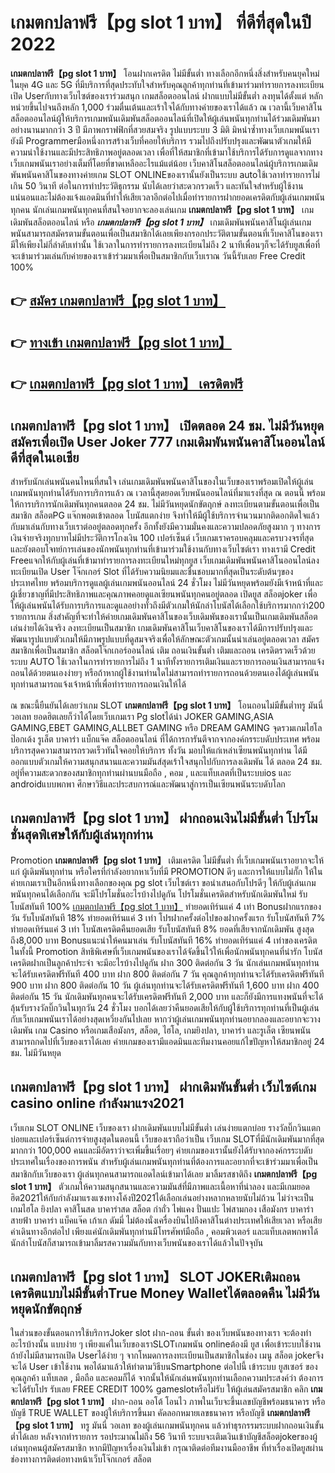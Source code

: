 # เกมตกปลาฟรี【pg slot 1 บาท】  ที่ดีที่สุดในปี 2022

**เกมตกปลาฟรี【pg slot 1 บาท】** โอนฝากเครดิต ไม่มีขั้นต่ำ  ทางเลือกอีกหนึ่งสิ่งสำหรับคนยุคใหม่ในยุค 4G และ 5G ที่มีบริการที่สุดประทับใจสำหรับคุณลูกค้าทุกท่านที่เข้ามาร่วมทำรายการลงทะเบียนเปิด Userกับทางเว็บไซต์ของเราร่วมสนุก เกมสล็อตออนไลน์ ฝากแบบไม่มีขั้นต่ำ ลงทุนได้ตั้งแต่ หลักหน่วยขึ้นไปจนถึงหลัก 1,000 ร่วมตื่นเต้นและเร้าใจได้กับทางค่ายของเราได้แล้ว ณ เวลานี้เว็บคาสิโนสล็อตออนไลน์ผู้ให้บริการเกมพนันเดิมพันสล็อตออนไลน์ที่เปิดให้ผู้เล่นพนันทุกท่านได้ร่วมเดิมพันมาอย่างนานมากกว่า 3 ปี มีภาพกราฟฟิกที่สวยสมจริง รูปแบบระบบ 3 มิติ
มิหนำซ้ำทางเว็บเกมพนันเรายังมี Programmerมือหนึ่งการสร้างเว็บที่คอยให้บริการ  รวมไปถึงปรับปรุงและพัฒนาตัวเกมให้มีความน่าใช้งานและมีประสิทธิภาพอยู่ตลอดเวลา เพื่อที่ให้สมาชิกที่เข้ามาใช้บริการได้รับการดูแลจากทางเว็บเกมพนันเราอย่างเต็มที่โดยที่ขาดเหลืออะไรแม้แต่น้อย เว็บคาสิโนสล็อตออนไลน์ผู้บริการเกมเดิมพันพนันคาสิโนของทางค่ายเกม SLOT ONLINEของเรานั้นยังเป็นระบบ autoใช้เวลาทำรายการไม่เกิน 50 วินาที ต่อในการทำประวัติธุกรรม นับได้เลยว่าสะดวกรวดเร็ว และทันใจสำหรับผู้ใช้งานแน่นอนและไม่ต้องแจ้งแอดมินที่ทำให้เสียเวลาอีกต่อไปเมื่อทำรายการฝากยอดเครดิตกับผู้เล่นเกมพนันทุกคน
นักเล่นเกมพนันทุกคนที่สนใจอยากจะลองเล่นเกม **เกมตกปลาฟรี【pg slot 1 บาท】** เกมเดิมพันสล็อตออนไลน์ หรือ ***เกมตกปลาฟรี【pg slot 1 บาท】*** เกมเดิมพันพนันคาสิโนผู้เล่นเกมพนันสามารถสมัครตามขั้นตอนเพื่อเป็นสมาชิกได้เลยเพียงกรอกประวัติตามขั้นตอนที่เว็บคาสิโนของเรามีให้เพียงไม่กี่ลำดับเท่านั้น ใช้เวลาในการทำรายการลงทะเบียนไม่ถึง 2 นาทีเพื่อนๆก็จะได้รับยูสเพื่อที่จะเข้ามาร่วมเล่นกับค่ายของเราเข้าร่วมมาเพื่อเป็นสมาชิกกับเว็บเราณ วันนี้รับเลย Free Credit 100%

## 👉 [สมัคร เกมตกปลาฟรี【pg slot 1 บาท】](https://archa888.com/)
## 👉 [ทางเข้า เกมตกปลาฟรี【pg slot 1 บาท】](https://archa888.com/)
## 👉 [เกมตกปลาฟรี【pg slot 1 บาท】 เครดิตฟรี](https://archa888.com/)

## เกมตกปลาฟรี【pg slot 1 บาท】 เปิดตลอด  24 ชม. ไม่มีวันหยุดสมัครเพื่อเปิด User Joker 777 เกมเดิมพันพนันคาสิโนออนไลน์ดีที่สุดในเอเชีย

สำหรับนักเล่นพนันคนไหนที่สนใจ เล่นเกมเดิมพันพนันคาสิโนของในเว็บของเราพร้อมเปิดให้ผู้เล่นเกมพนันทุกท่านได้รับการบริการแล้ว ณ เวลานี้สุดยอดเว็บพนันออนไลน์ที่มาแรงที่สุด ณ ตอนนี้ พร้อมให้การบริการนักเดิมพันทุกคนตลอด 24 ชม. ไม่มีวันหยุดนักขัตฤกษ์ ลงทะเบียนตามขั้นตอนเพื่อเป็นสมาชิก สล็อตPG แจ๊กพอตเข้าตลอด โบนัสแตกง่าย จึงทำให้มีผู้ใช้บริการจำนวนมากติดอกติดใจแล้วกับมาเล่นกับทางเว็บเราต่ออยู่ตลอดทุกครั้ง อีกทั้งยังมีความมั่นคงและความปลอดภัยสูงมาก ๆ ทางการเงินจ่ายจริงทุกบาทไม่มีประวัติการโกงเงิน 100 เปอร์เซ็นต์ เว็บเกมเราครอบคลุมและครบวงจรที่สุดและยังตอบโจทย์การเล่นของนักพนันทุกท่านที่เข้ามาร่วมใช้งานกับทางเว็บไซต์เรา
ทางเรามี Credit Freeแจกให้กับผู้เล่นที่เข้ามาทำรายการลงทะเบียนใหม่ทุกยูส เว็บเกมเดิมพันพนันคาสิโนออนไลน์ลงทะเบียนเปิด User โจ๊กเกอร์ Slot ที่ได้รับความนิยมและชื่นชอบมากที่สุดเป็นระดับต้นๆของประเทศไทย พร้อมบริการดูแลผู้เล่นเกมพนันออนไลน์ 24 ชั่วโมง ไม่มีวันหยุดพร้อมยังมีเจ้าหน้าที่และผู้เชี่ยวชาญที่มีประสิทธิภาพและคุณภาพคอยดูแลเซียนพนันทุกคนอยู่ตลอด เปิดยูส สล็อตjoker เพื่อให้ผู้เล่นพนันได้รับการบริการและดูแลอย่างทั่วถึงมีตัวเกมให้นักล่าโบนัสได้เลือกใช้บริการมากกว่า200 รายการเกม
สิ่งสำคัญที่จะทำให้ค่ายเกมเดิมพันคาสิโนของเว็บเดิมพันของเรานั้นเป็นเกมเดิมพันสล็อตเล่นง่ายได้เงินจริง ลงทะเบียนเป็นสมาชิก  เกมเดิมพันคาสิโนเว็บคาสิโนของเราได้มีการปรับปรุงและพัฒนารูปแบบตัวเกมให้มีภาพรูปแบบที่ดูสมจจริงเพื่อให้ลักษณะตัวเกมนั้นน่าเล่นอยู่ตลอดเวลา สมัครสมาชิกเพื่อเป็นสมาชิก สล็อตโจ๊กเกอร์ออนไลน์ เติม ถอนเงินขั้นต่ำ เติมและถอน เครดิตรวดเร็วด้วยระบบ AUTO ใช้เวลาในการทำรายการไม่ถึง 1 นาทีทั้งรายการเติมเงินและรายการถอนเงินสามารถแจ้งถอนได้ด้วยตนเองง่ายๆ หรือถ้าหากผู้ใช้งานท่านใดไม่สามารถทำรายการถอนด้วยตนเองได้ผู้เล่นพนันทุกท่านสามารถแจ้งเจ้าหน้าที่เพื่อทำรายการถอนเงินให้ได้

ณ ขณะนี้ยืนยันได้เลยว่าเกม SLOT **เกมตกปลาฟรี【pg slot 1 บาท】** โอนถอนไม่มีขั้นต่ำทรู มันนี่ วอเลท ยอดฮิตเลยก็ว่าได้โดยเว็บเกมเรา Pg slotได้นำ  JOKER GAMING,ASIA GAMING,EBET GAMING,ALLBET GAMING หรือ DREAM GAMING จุดรวมเกมไฮโล ป๊อกเด้ง รูเล็ต บาคาร่า แบ็กแจ๊ค สล็อตออนไลน์ ที่ได้การการันตีจากจากองค์กรระบดับประเทศ พร้อมบริการสุดความสามารถรวดเร็วทันใจคอยให้บริการ ทั้งวัน มอบให้แก่เหล่าเซียนพนันทุกท่าน ได้มีออกแบบตัวเกมให้ความสนุกสนานและความมันส์สุดเร้าใจสนุกไปกับการลงเดิมพัน ได้ ตลอด 24 ชม. อยู่ที่ความสะดวกของสมาชิกทุกท่านผ่านบนมือถือ , คอม , และแท็บเลตที่เป็นระบบios และ androidแบบพกพา ศึกษาวิธีและประสบการณ์และพัฒนาสู่การเป็นเซียนพนันระบดับโลก

## เกมตกปลาฟรี【pg slot 1 บาท】 ฝากถอนเงินไม่มีขั้นต่ำ โปรโมชั่นสุดพิเศษให้กับผู้เล่นทุกท่าน

 Promotion  **เกมตกปลาฟรี【pg slot 1 บาท】** เติมเครดิต ไม่มีขั้นต่ำ ที่เว็บเกมพนันเราอยากจะให้แก่  ผู้เดิมพันทุกท่าน หรือใครที่กำลังอยากหาเว็บที่มี  PROMOTION ดีๆ และการให้แบบไม่กั๊ก ให้ในค่ายเกมเราเป็นอีกหนึ่งทางเลือกของคุณ pg slot เว็บไซต์เรา ขอนำเสนอกับโปรดีๆ ให้กับผู้เล่นเกมพนันทุกคนได้เลือกกัน จะมีโปรโมชั่นอะไรบ้างไปดูกัน
โปรโมชั่นเครดิตสำหรับนักเดิมพันใหม่ รับโบนัสทันที 100% [เกมตกปลาฟรี【pg slot 1 บาท】](https://archa888.com/) ทำยอดเทิร์นแค่ 4 เท่า
Bonusฝากแรกของวัน รับโบนัสทันที 18% ทำยอดเทิร์นแค่ 3 เท่า
โปรฝากครั้งต่อไปของฝากครั้งแรก รับโบนัสทันที 7% ทำยอดเทิร์นแค่ 3 เท่า
โบนัสเครดิตคืนยอดเสีย รับโบนัสทันที 8% ยอดที่เสียจากนักเดิมพัน สูงสุดถึง8,000 บาท
Bonusแนะนำให้คนมาเล่น รับโบนัสทันที 16% ทำยอดเทิร์นแค่ 4 เท่าของเครดิต
ในทั้งนี้ Promotion สิทธิพิเศษที่เว็บเกมพนันของเราได้จัดขึ้นไว้ให้เพื่อนักพนันทุกคนที่น่ารัก โบนัสเครดิตฝากเป็นลูกค้าประจำ จะมีอะไรบ้างไปดูกัน
ฝาก 300 ติดต่อกัน 3 วัน นักเล่นเกมพนันทุกท่านจะได้รับเครดิตฟรีทันที 400 บาท
ฝาก 800 ติดต่อกัน 7 วัน คุณลูกค้าทุกท่านจะได้รับเครดิตฟรีทันที 900 บาท
ฝาก 800 ติดต่อกัน 10 วัน ผู้เล่นทุกท่านจะได้รับเครดิตฟรีทันที 1,600 บาท
ฝาก 400 ติดต่อกัน 15 วัน นักเดิมพันทุกคนจะได้รับเครดิตฟรีทันที 2,000 บาท
และก็ยังมีการแทงพนันที่จะได้ลุ้นรับรางวัลบิ๊กวินในทุกวัน 24 ชั่วโมง บอกได้เลยว่าคืนยอดเสียให้กับผู้ใช้บริการทุกท่านที่เป็นผู้เล่นกับเว็บเกมพนันเราได้อย่างสุดเหวี่ยงกันไปเลย หากว่าผู้เล่นเกมพนันทุกท่านอยากลองและอยากจะวางเดิมพัน เกม Casino หรือเกมเสือมังกร, สล็อต, ไฮโล, เกมยิงปลา, บาคาร่า และรูเล็ต เซียนพนันสามารถกดไปที่เว็บของเราได้เลย ค่ายเกมของเรามีแอดมินและทีมงานคอยแก้ไขปัญหาให้สมาชิกอยู่ 24 ชม. ไม่มีวันหยุด

## เกมตกปลาฟรี【pg slot 1 บาท】 ฝากเดิมพันขั้นต่ำ  เว็บไซต์เกม casino online กำลังมาแรง2021

เว็บเกม SLOT ONLINE เว็บของเรา ฝากเดิมพันแบบไม่มีขั้นต่ำ เล่นง่ายแตกบ่อย รางวัลบิ๊กวินแตกบ่อยและเปอร์เซ็นต์การจ่ายสูงสุดในตอนนี้ เว็บของเราถือว่าเป็น เว็บเกม SLOTที่มีนักเดิมพันมากที่สุดมากกว่า 100,000 คนและมีอัตราว่าจะเพิ่มขึ้นเรื่อยๆ ค่ายเกมของเรานั้นยังได้รับจากองค์กรระบดับประเทศในเรื่องของการพนัน สำหรับผู้เล่นเกมพนันทุกท่านที่ต้องการและอยากที่จะเข้าร่วมมาเพื่อเป็นสมาชิกกับเว็บของเรา ผู้เล่นทุกคนสามารถแอดไลน์เข้ามาได้เลย
	มาลิ้มรสชาติถึง **เกมตกปลาฟรี【pg slot 1 บาท】** ตัวเกมให้ความสนุกสนานและความมันส์ที่มีภาพและเนื้อหาที่น่าลอง และมีเกมยอดฮิต2021ให้กับกำลังมาแรงแซงทางโค้งปี2021ได้เลือกเล่นอย่างหลากหลายนับไม่ถ้วน  ไม่ว่าจะเป็นเกมไฮโล ยิงปลา คาสิโนสด บาคาร่าสด สล็อต กำถั่ว ไพ่แคง ปั่นแปะ ไพ่สามกอง เสือมังกร บาคาร่าสายฟ้า บาคาร่า แบ็คแจ๊ค เก้าเก ดัมมี่ ไม่ต้องนั่งเครื่องบินไปถึงคาสิโนต่างประเทศให้เสียเวลา หรือเสียค่าเดินทางอีกต่อไป เพียงแค่นักเดิมพันทุกท่านมีโทรศัพท์มือถือ , คอมพิวเตอร์ และแท็บเลตพกพาได้นักล่าโบนัสก็สามารถเข้ามาลิ้มรสความมันกับทางเว็บพนันของเราได้แล้วในปัจจุบัน

## เกมตกปลาฟรี【pg slot 1 บาท】 SLOT JOKERเติมถอนเครดิตแบบไม่มีขั้นต่ำTrue Money Walletได้ตลอดคืน ไม่มีวันหยุดนักขัตฤกษ์

ในส่วนของขั้นตอนการใช้บริการJoker slot ฝาก-ถอน ขั้นต่ำ ของเว็บพนันของทางเรา จะต้องทำอะไรบ้างนั้น แบบง่าย ๆ เพียงแค่ในเว็บของเราSLOTเกมพนัน onlineต้องมี ยูส เพื่อเข้าระบบใช้งาน ถ้ายังไม่มีสามารถเปิด Userได้ง่าย ๆ จากโหมดการลงทะเบียนเป็นสมาชิกในช่อง เมนู สล็อต jokerจึงจะได้ User เข้าใช้งาน พอได้มาแล้วให้ทำตามวิธีบนSmartphone ต่อไปนี้
เข้าระบบ ยูสเซอร์  ของคุณลูกค้า แท็บเลต , มือถือ และคอมก็ได้
จากนั้นให้นักเล่นพนันทุกท่านเลือกความประสงค์ว่า ต้องการจะได้รับโปร รับเลย FREE CREDIT 100% gameslotหรือไม่รับ
ให้ผู้เล่นสมัครสมาชิก คลิก **เกมตกปลาฟรี【pg slot 1 บาท】** ฝาก-ถอน ออโต้ โอนไว ภาพในเว็บจะขึ้นเลขบัญชีพร้อมธนาคาร หรือบัญชี TRUE WALLET ของผู้ให้บริการขึ้นมา
คัดลอกหมายเลขธนาคาร หรือบัญชี **เกมตกปลาฟรี【pg slot 1 บาท】** ทรู มันนี่ วอเลท ของผู้เล่นเกมพนันทุกคน แล้วทำธุรกรรมระบบฝากถอนเงินขั้นต่ำได้เลย
หลังจากทำรายการ รอประมาณไม่ถึง 56 วินาที ระบบจะเติมเงินเข้าบัญชีสล็อตjokerของผู้เล่นทุกคนผู้สมัครสมาชิก
หากมีปัญหาเรื่องเงินไม่เข้า กรุณาติดต่อทีมงานมืออาชีพ ที่ทำเรื่องเปิดยูสผ่านช่องทางการติดต่อทางหน้าเว็บโจ๊กเกอร์ สล็อต


